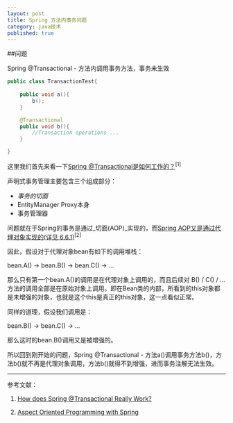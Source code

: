 ```yaml
---
layout: post
title: Spring 方法内事务问题
category: java技术
published: true
---
```



##问题

Spring @Transactional - 方法内调用事务方法，事务未生效

```java
public class TransactionTest{
    
    public void a(){
        b();
    }

    @Transactional
    public void b(){
        //Transaction operations ...
    }

}
```

这里我们首先来看一下[Spring @Transactional是如何工作的？](http://micx.github.io/java%E6%8A%80%E6%9C%AF/2015/02/27/spring-transactional.html)<sup>[1]<sup>
    
声明式事务管理主要包含三个组成部分：

* _事务的切面_
* EntityManager Proxy本身
* 事务管理器

问题就在于Spring的事务是通过_切面(AOP)_实现的，而[Spring AOP又是通过代理对象实现的(详见 6.6.1)](http://docs.spring.io/spring/docs/2.5.x/reference/aop.html)<sup>[2]<sup>

因此，假设对于代理对象bean有如下的调用堆栈： 

bean.A() -> bean.B() -> bean.C() -> ... 

那么只有第一个bean.A()的调用是在代理对象上调用的，而且后续对 B() / C() / ... 方法的调用全部是在原始对象上调用。即在Bean类的内部，所看到的this对象都是未增强的对象，也就是这个this是真正的this对象，这一点看似正常。 

同样的道理，假设我们调用是：

bean.B() -> bean.C() -> ... 

那么这时的bean.B()调用又是被增强的。

所以回到刚开始的问题，Spring @Transactional - 方法a()调用事务方法b()，方法b()就不再是代理对象调用，方法b()就得不到增强，进而事务注解无法生效。

***

参考文献：

1. [How does Spring @Transactional Really Work?](http://www.javacodegeeks.com/2014/06/how-does-spring-transactional-really-work.html)

2. [Aspect Oriented Programming with Spring](http://docs.spring.io/spring/docs/2.5.x/reference/aop.html)


